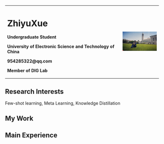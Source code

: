 <div>
<table border="0">
  <tr>
    <td width="75%">
      <h1>ZhiyuXue</h1>
      <p><b>Undergraduate Student</b></p>
      <p><b>University of Electronic Science and Technology of China</b></p>
      <p><b>954285322@qq.com</b></p>
      <p><b>Member of DIG Lab</b></p>
    </td>
    <td width="25%">
      <img src="/xzy.jpg" width="100%">      
    </td>
  </tr>
</table>
</div>

## Research Interests
Few-shot learning, Meta Learning, Knowledge Distillation

## My Work

## Main Experience

